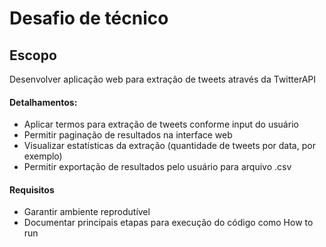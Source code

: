 # Desafio de técnico

## Escopo
Desenvolver aplicação web para extração de tweets através da TwitterAPI

#### Detalhamentos:

* Aplicar termos para extração de tweets conforme input do usuário
* Permitir paginação de resultados na interface web
* Visualizar estatísticas da extração (quantidade de tweets por data, por exemplo)
* Permitir exportação de resultados pelo usuário para arquivo .csv

#### Requisitos

* Garantir ambiente reprodutível
* Documentar principais etapas para execução do código como How to run